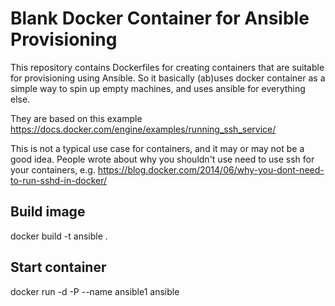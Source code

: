 Blank Docker Container for Ansible Provisioning
===============================================

This repository contains Dockerfiles for creating containers that are suitable
for provisioning using Ansible. So it basically (ab)uses docker container as a
simple way to spin up empty machines, and uses ansible for everything else.

They are based on this example
https://docs.docker.com/engine/examples/running_ssh_service/

This is not a typical use case for containers, and it may or may not be a good
idea. People wrote about why you shouldn't use need to use ssh for your
containers, e.g.
https://blog.docker.com/2014/06/why-you-dont-need-to-run-sshd-in-docker/

Build image
-----------
docker build -t ansible .

Start container
---------------
docker run -d -P --name ansible1 ansible
